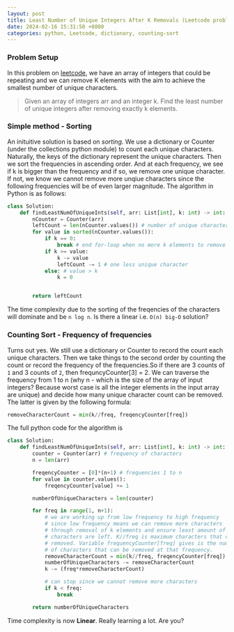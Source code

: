 ```yaml
---
layout: post
title: Least Number of Unique Integers After K Removals (Leetcode problem 1481)
date: 2024-02-16 15:31:50 +0800
categories: python, Leetcode, dictionary, counting-sort
---
```


### Problem Setup

In this problem on [leetcode], we have an array of integers that could be repeating and we can remove K elements with the aim to achieve the smallest number of unique characters.

>Given an array of integers arr and an integer k. Find the least number of unique integers after removing exactly k elements.  

### Simple method - Sorting

An inituitive solution is based on *sorting*. We use a dictionary or Counter (under the collections python module) to count each unique characters. Naturally, the keys of the dictionary represent the unique characters. Then we sort the frequencies in ascending order. And at each frequency, we see if k is bigger than the frequency and if so, we remove one unique character. If not, we know we cannot remove more unqiue characters since the following frequencies will be of even larger magnitude. The algorithm in Python is as follows:

```python
class Solution:
    def findLeastNumOfUniqueInts(self, arr: List[int], k: int) -> int:
        nCounter = Counter(arr)
        leftCount = len(nCounter.values()) # number of unique characters
        for value in sorted(nCounter.values()):
            if k == 0:
                break # end for-loop when no more k elements to remove
            if k >= value:
                k -= value
                leftCount -= 1 # one less unique character
            else: # value > k
                k = 0


        return leftCount
```
The time complexity due to the sorting of the freqencies of the characters will dominate and be `n log n`. Is there a linear i.e. `O(n) big-O` solution?

### Counting Sort - Frequency of frequencies

Turns out yes. We still use a dictionary or Counter to record the count each unique characters. Then we take things to the second order by counting the count or record the frequency of the frequencies.So if there are 3 counts of `1` and 3 counts of `2`, then frequncyCounter[3] = 2. We can traverse the frequency from 1 to n (why n - which is the size of the array of input integers? Because worst case is all the integer elements in the input array are unique) and decide how many unique character count can be removed. The latter is given by the following formula:

```python
removeCharacterCount = min(k//freq, freqencyCounter[freq])
```

The full python code for the algorithm is

```python
class Solution:
    def findLeastNumOfUniqueInts(self, arr: List[int], k: int) -> int:
        counter = Counter(arr) # frequency of characters
        n = len(arr)

        freqencyCounter = [0]*(n+1) # frequencies 1 to n
        for value in counter.values():
            freqencyCounter[value] += 1

        numberOfUniqueCharacters = len(counter)

        for freq in range(1, n+1):
            # we are working up from low frequency to high frequency
            # since low frequency means we can remove more characters
            # through removal of k elements and ensure least amount of unique
            # characters are left. K//freq is maximum characters that can be 
            # removed. Variable frequencyCounter[freq] gives is the number 
            # of characters that can be removed at that frequency.
            removeCharacterCount = min(k//freq, freqencyCounter[freq])
            numberOfUniqueCharacters -= removeCharacterCount
            k -= (freq*removeCharacterCount)

            # can stop since we cannot remove more characters
            if k < freq:
                break

        return numberOfUniqueCharacters

```

Time complexity is now **Linear**. Really learning a lot. Are you?

[leetcode]: https://leetcode.com/problems/least-number-of-unique-integers-after-k-removals/description/
